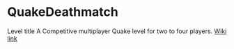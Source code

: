 # QuakeDeathmatch
Level title 
A Competitive multiplayer Quake level for two to four players.
[Wiki link](https://github.com/mmenke42/QuakeDeathmatch/wiki)
